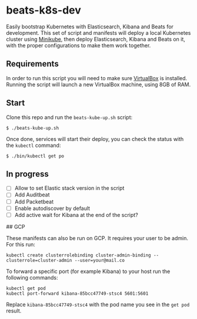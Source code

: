 # beats-k8s-dev

Easily bootstrap Kubernetes with Elasticsearch, Kibana and Beats for development. This set of script and manifests
will deploy a local Kubernetes cluster using [Minikube](https://kubernetes.io/docs/setup/minikube/), then deploy
Elasticsearch, Kibana and Beats on it, with the proper configurations to make them work together.


## Requirements

In order to run this script you will need to make sure [VirtualBox](https://www.virtualbox.org/wiki/Downloads) is installed. Running the script will launch a new VirtualBox machine, using 8GB of RAM.

## Start

Clone this repo and run the `beats-kube-up.sh` script:

```console
$ ./beats-kube-up.sh
```

Once done, services will start their deploy, you can check the status with the `kubectl` command:

```console
$ ./bin/kubectl get po
```

## In progress

- [ ] Allow to set Elastic stack version in the script
- [ ] Add Auditbeat
- [ ] Add Packetbeat
- [ ] Enable autodiscover by default
- [ ] Add active wait for Kibana at the end of the script?

## GCP

These manifests can also be run on GCP. It requires your user to be admin. For this run:

```
kubectl create clusterrolebinding cluster-admin-binding --clusterrole=cluster-admin --user=your@mail.co
```

To forward a specific port (for example Kibana) to your host run the following commands:

```
kubectl get pod
kubectl port-forward kibana-85bcc47749-stsc4 5601:5601
```

Replace `kibana-85bcc47749-stsc4` with the pod name you see in the `get pod` result.